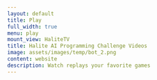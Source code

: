 ```yaml
---
layout: default
title: Play
full_width: true
menu: play
mount_view: HaliteTV
title: Halite AI Programming Challenge Videos
image: assets/images/temp/bot_2.png
content: website
description: Watch replays your favorite games
---
```


<div id="halitetv-container"></div>

<div id="halitetv-visualizer">
</div>